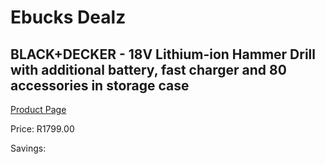 
# Ebucks Dealz
## BLACK+DECKER - 18V Lithium-ion Hammer Drill with additional battery, fast charger and 80 accessories in storage case
[Product Page](https://www.ebucks.com/web/shop/productSelected.do?prodId=1152832264&catId=717324798)

Price: R1799.00

Savings: 


	
